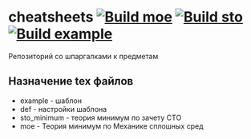 # cheatsheets [![Build moe](https://github.com/rf-slf-4x1/cheatsheets/actions/workflows/moe.yml/badge.svg)](https://github.com/rf-slf-4x1/cheatsheets/actions/workflows/moe.yml) [![Build sto](https://github.com/rf-slf-4x1/cheatsheets/actions/workflows/sto_minimum.yml/badge.svg)](https://github.com/rf-slf-4x1/cheatsheets/actions/workflows/sto_minimum.yml) [![Build example](https://github.com/rf-slf-4x1/cheatsheets/actions/workflows/example.yml/badge.svg)](https://github.com/rf-slf-4x1/cheatsheets/actions/workflows/example.yml)
Репозиторий со шпаргалками к предметам

## Назначение tex файлов
* example - шаблон
* def - настройки шаблона
* sto_minimum - теория минимум по зачету СТО
* moe - Теория минимум по Механике сплошных сред
